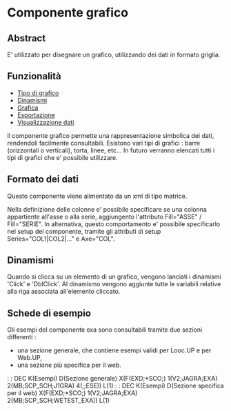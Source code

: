 # Componente grafico

## Abstract

E' utilizzato per disegnare un grafico, utilizzando dei dati in formato griglia.

## Funzionalità
- [Tipo di grafico](Sorgenti/DOC/TA/B£AMO/LOCEXA_F01)
- [Dinamismi](Sorgenti/DOC/TA/B£AMO/LOCEXA_F02)
- [Grafica](Sorgenti/DOC/TA/B£AMO/LOCEXA_F03)
- [Esportazione](Sorgenti/DOC/TA/B£AMO/LOCEXA_F04)
- [Visualizzazione dati](Sorgenti/DOC/TA/B£AMO/LOCEXA_F05)

Il componente grafico permette una rappresentazione simbolica dei dati, rendendoli facilmente consultabili.
Esistono vari tipi di grafici :  barre (orizzontali o verticali), torta, linee, etc... In futuro verranno elencati tutti i tipi di grafici che e' possibile utilizzare.

## Formato dei dati
Questo componente viene alimentato da un xml di tipo matrice.

Nella definizione delle colonne e' possibile specificare se una colonna appartiente all'asse o alla serie, aggiungento l'attributo Fill="ASSE" / Fill="SERIE".
In alternativa, questo comportamento e' possibile specificarlo nel setup del componente, tramite gli attributi di setup Series="COL1|COL2|..." e Axe="COL".

## Dinamismi
Quando si clicca su un elemento di un grafico, vengono lanciati i dinamismi 'Click' e 'DblClick'.
Al dinamismo vengono aggiunte tutte le variabili relative alla riga associata all'elemento cliccato.

## Schede di esempio
Gli esempi del componente exa sono consultabili tramite due sezioni differenti : 
- una sezione generale, che contiene esempi validi per Looc.UP e per Web.UP,
- una sezione più specifica per il web.

 :  : DEC K(Esempi) D(Sezione generale) X(F(EXD;*SCO;) 1(V2;JAGRA;EXA) 2(MB;SCP_SCH;J1GRA) 4(;;ESE)) L(1)
 :  : DEC K(Esempi) D(Sezione specifica per il web) X(F(EXD;*SCO;) 1(V2;JAGRA;EXA) 2(MB;SCP_SCH;WETEST_EXA)) L(1)
